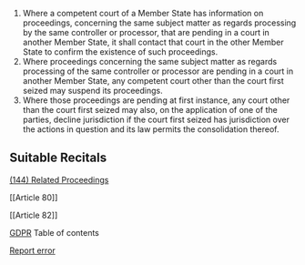 
1. Where a competent court of a Member State has information on proceedings, concerning the same subject matter as regards processing by the same controller or processor, that are pending in a court in another Member State, it shall contact that court in the other Member State to confirm the existence of such proceedings.
2. Where proceedings concerning the same subject matter as regards processing of the same controller or processor are pending in a court in another Member State, any competent court other than the court first seized may suspend its proceedings.
3. Where those proceedings are pending at first instance, any court other than the court first seized may also, on the application of one of the parties, decline jurisdiction if the court first seized has jurisdiction over the actions in question and its law permits the consolidation thereof.



## Suitable Recitals



[(144) Related Proceedings](https://gdpr-info.eu/recitals/no-144/)




[[Article 80]]


[[Article 82]]



[GDPR](https://gdpr-info.eu)
Table of contents


[Report error](https://gdpr-info.eu/gf/?TB_iframe=true&height=306 "Your message")

